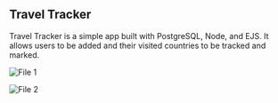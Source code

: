 ## Travel Tracker 

Travel Tracker is a simple app built with PostgreSQL, Node, and EJS. It allows users to be added and their visited countries to be tracked and marked.
   
![File 1](https://drive.google.com/uc?export=view&id=1VQWICUmaXpDiRXDY8L71Zg4jQa0rHqzB)

![File 2](https://drive.google.com/uc?export=view&id=1iG2ubo7ELy2PdtxbrtxvbL-fZAj73Opi)

